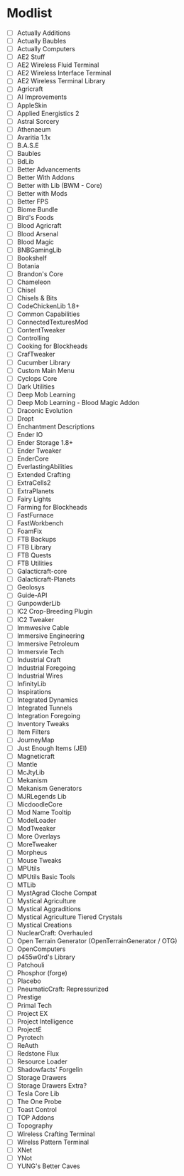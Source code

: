 # Modlist

- [ ] Actually Additions
- [ ] Actually Baubles
- [ ] Actually Computers
- [ ] AE2 Stuff
- [ ] AE2 Wireless Fluid Terminal
- [ ] AE2 Wireless Interface Terminal
- [ ] AE2 Wireless Terminal Library
- [ ] Agricraft
- [ ] AI Improvements
- [ ] AppleSkin
- [ ] Applied Energistics 2
- [ ] Astral Sorcery
- [ ] Athenaeum
- [ ] Avaritia 1.1x
- [ ] B.A.S.E
- [ ] Baubles
- [ ] BdLib
- [ ] Better Advancements
- [ ] Better With Addons
- [ ] Better with Lib (BWM - Core)
- [ ] Better with Mods
- [ ] Better FPS
- [ ] Biome Bundle
- [ ] Bird's Foods
- [ ] Blood Agricraft
- [ ] Blood Arsenal
- [ ] Blood Magic
- [ ] BNBGamingLib
- [ ] Bookshelf
- [ ] Botania
- [ ] Brandon's Core
- [ ] Chameleon
- [ ] Chisel
- [ ] Chisels & Bits
- [ ] CodeChickenLib 1.8+
- [ ] Common Capabilities
- [ ] ConnectedTexturesMod
- [ ] ContentTweaker
- [ ] Controlling
- [ ] Cooking for Blockheads
- [ ] CrafTweaker
- [ ] Cucumber Library
- [ ] Custom Main Menu
- [ ] Cyclops Core
- [ ] Dark Utilities
- [ ] Deep Mob Learning
- [ ] Deep Mob Learning - Blood Magic Addon
- [ ] Draconic Evolution
- [ ] Dropt
- [ ] Enchantment Descriptions
- [ ] Ender IO
- [ ] Ender Storage 1.8+
- [ ] Ender Tweaker
- [ ] EnderCore
- [ ] EverlastingAbilities
- [ ] Extended Crafting
- [ ] ExtraCells2
- [ ] ExtraPlanets
- [ ] Fairy Lights
- [ ] Farming for Blockheads
- [ ] FastFurnace
- [ ] FastWorkbench
- [ ] FoamFix
- [ ] FTB Backups
- [ ] FTB Library
- [ ] FTB Quests
- [ ] FTB Utilities
- [ ] Galacticraft-core
- [ ] Galacticraft-Planets
- [ ] Geolosys
- [ ] Guide-API
- [ ] GunpowderLib
- [ ] IC2 Crop-Breeding Plugin
- [ ] IC2 Tweaker
- [ ] Immwesive Cable
- [ ] Immersive Engineering
- [ ] Immersive Petroleum
- [ ] Immersvie Tech
- [ ] Industrial Craft
- [ ] Industrial Foregoing
- [ ] Industrial Wires
- [ ] InfinityLib
- [ ] Inspirations
- [ ] Integrated Dynamics
- [ ] Integrated Tunnels
- [ ] Integration Foregoing
- [ ] Inventory Tweaks
- [ ] Item Filters
- [ ] JourneyMap
- [ ] Just Enough Items (JEI)
- [ ] Magneticraft
- [ ] Mantle
- [ ] McJtyLib
- [ ] Mekanism 
- [ ] Mekanism Generators
- [ ] MJRLegends Lib
- [ ] MicdoodleCore
- [ ] Mod Name Tooltip
- [ ] ModelLoader
- [ ] ModTweaker
- [ ] More Overlays
- [ ] MoreTweaker
- [ ] Morpheus
- [ ] Mouse Tweaks
- [ ] MPUtils
- [ ] MPUtils Basic Tools
- [ ] MTLib
- [ ] MystAgrad Cloche Compat
- [ ] Mystical Agriculture
- [ ] Mystical Aggraditions
- [ ] Mystical Agriculture Tiered Crystals
- [ ] Mystical Creations
- [ ] NuclearCraft: Overhauled
- [ ] Open Terrain Generator (OpenTerrainGenerator / OTG)
- [ ] OpenComputers
- [ ] p455w0rd's Library
- [ ] Patchouli
- [ ] Phosphor (forge)
- [ ] Placebo
- [ ] PneumaticCraft: Repressurized
- [ ] Prestige
- [ ] Primal Tech
- [ ] Project EX
- [ ] Project Intelligence
- [ ] ProjectE
- [ ] Pyrotech
- [ ] ReAuth
- [ ] Redstone Flux
- [ ] Resource Loader
- [ ] Shadowfacts' Forgelin
- [ ] Storage Drawers
- [ ] Storage Drawers Extra?
- [ ] Tesla Core Lib
- [ ] The One Probe
- [ ] Toast Control
- [ ] TOP Addons
- [ ] Topography
- [ ] Wireless Crafting Terminal
- [ ] Wirelss Pattern Terminal
- [ ] XNet
- [ ] YNot
- [ ] YUNG's Better Caves